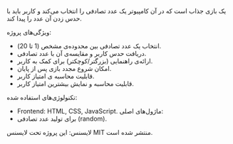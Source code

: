 یک بازی جذاب است که در آن کامپیوتر یک عدد تصادفی را انتخاب می‌کند و کاربر باید با حدس زدن آن عدد را پیدا کند.

ویژگی‌های پروژه:
- انتخاب یک عدد تصادفی بین محدوده‌ی مشخص (1 تا 20).
- دریافت حدس کاربر و مقایسه‌ی آن با عدد تصادفی.
- ارائه‌ی راهنمایی (بزرگتر/کوچکتر) برای کمک به کاربر.
- امکان شروع مجدد بازی پس از پایان.
- قابلیت محاسبه ی امتیاز کاربر.
- قابلیت محاسبه و نمایش بیشترین امتیاز کاربر.

تکنولوژی‌های استفاده شده:
- Frontend: HTML, CSS, JavaScript.
ماژول‌های اصلی:
- برای تولید عدد تصادفی (random).

لایسنس:
این پروژه تحت لایسنس MIT منتشر شده است.
